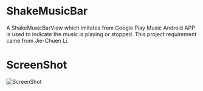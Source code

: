 ShakeMusicBar
=============

A ShakeMusicBarView which imitates from Google Play Music Android APP is used to indicate the music is playing or stopped. This project requirement came from Jie-Chuen Li.

ScreenShot
==
![ScreenShot](https://raw.github.com/zhang699/ShakeMusicBar/master/ShakeMusicBar/image/preview2.PNG)
